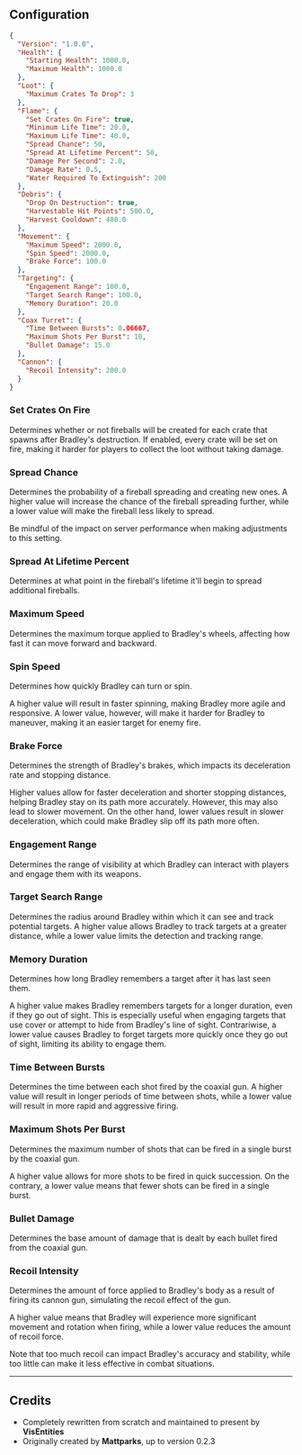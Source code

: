 ## Configuration
```json
{
  "Version": "1.0.0",
  "Health": {
    "Starting Health": 1000.0,
    "Maximum Health": 1000.0
  },
  "Loot": {
    "Maximum Crates To Drop": 3
  },
  "Flame": {
    "Set Crates On Fire": true,
    "Minimum Life Time": 20.0,
    "Maximum Life Time": 40.0,
    "Spread Chance": 50,
    "Spread At Lifetime Percent": 50,
    "Damage Per Second": 2.0,
    "Damage Rate": 0.5,
    "Water Required To Extinguish": 200
  },
  "Debris": {
    "Drop On Destruction": true,
    "Harvestable Hit Points": 500.0,
    "Harvest Cooldown": 480.0
  },
  "Movement": {
    "Maximum Speed": 2000.0,
    "Spin Speed": 2000.0,
    "Brake Force": 100.0
  },
  "Targeting": {
    "Engagement Range": 100.0,
    "Target Search Range": 100.0,
    "Memory Duration": 20.0
  },
  "Coax Turret": {
    "Time Between Bursts": 0.06667,
    "Maximum Shots Per Burst": 10,
    "Bullet Damage": 15.0
  },
  "Cannon": {
    "Recoil Intensity": 200.0
  }
}
```

### Set Crates On Fire
Determines whether or not fireballs will be created for each crate that spawns after Bradley's destruction. If enabled, every crate will be set on fire, making it harder for players to collect the loot without taking damage.


### Spread Chance
Determines the probability of a fireball spreading and creating new ones. A higher value will increase the chance of the fireball spreading further, while a lower value will make the fireball less likely to spread.

Be mindful of the impact on server performance when making adjustments to this setting.

### Spread At Lifetime Percent
Determines at what point in the fireball's lifetime it'll begin to spread additional fireballs.

### Maximum Speed
Determines the maximum torque applied to Bradley's wheels, affecting how fast it can move forward and backward.

### Spin Speed
Determines how quickly Bradley can turn or spin.

A higher value will result in faster spinning, making Bradley more agile and responsive. A lower value, however, will make it harder for Bradley to maneuver, making it an easier target for enemy fire.

### Brake Force
Determines the strength of Bradley's brakes, which impacts its deceleration rate and stopping distance.

Higher values allow for faster deceleration and shorter stopping distances, helping Bradley stay on its path more accurately. However, this may also lead to slower movement. On the other hand, lower values result in slower deceleration, which could make Bradley slip off its path more often.

### Engagement Range
Determines the range of visibility at which Bradley can interact with players and engage them with its weapons.

### Target Search Range
Determines the radius around Bradley within which it can see and track potential targets. A higher value allows Bradley to track targets at a greater distance, while a lower value limits the detection and tracking range.

### Memory Duration
Determines how long Bradley remembers a target after it has last seen them.

A higher value makes Bradley remembers targets for a longer duration, even if they go out of sight. This is especially useful when engaging targets that use cover or attempt to hide from Bradley's line of sight. Contrariwise, a lower value causes Bradley to forget targets more quickly once they go out of sight, limiting its ability to engage them.

### Time Between Bursts
Determines the time between each shot fired by the coaxial gun. A higher value will result in longer periods of time between shots, while a lower value will result in more rapid and aggressive firing.

### Maximum Shots Per Burst
Determines the maximum number of shots that can be fired in a single burst by the coaxial gun.

A higher value allows for more shots to be fired in quick succession. On the contrary, a lower value means that fewer shots can be fired in a single burst. 

### Bullet Damage
Determines the base amount of damage that is dealt by each bullet fired from the coaxial gun.

### Recoil Intensity
Determines the amount of force applied to Bradley's body as a result of firing its cannon gun, simulating the recoil effect of the gun.

A higher value means that Bradley will experience more significant movement and rotation when firing, while a lower value reduces the amount of recoil force.

Note that too much recoil can impact Bradley's accuracy and stability, while too little can make it less effective in combat situations.

------------

## Credits
* Completely rewritten from scratch and maintained to present by **VisEntities**
* Originally created by **Mattparks**, up to version 0.2.3